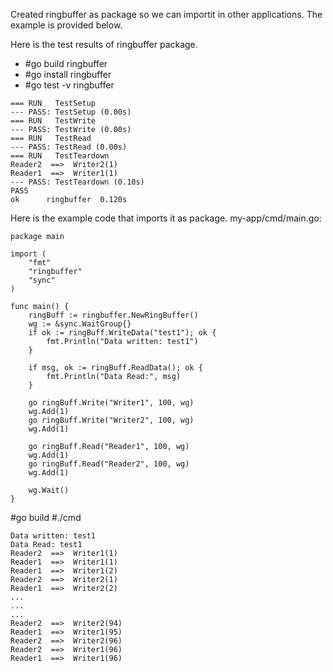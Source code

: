 Created ringbuffer as package so we can importit in other applications. The example is provided below.


Here is the test results of ringbuffer package.

* #go build ringbuffer
* #go install ringbuffer
* #go test -v ringbuffer

```
=== RUN   TestSetup
--- PASS: TestSetup (0.00s)
=== RUN   TestWrite
--- PASS: TestWrite (0.00s)
=== RUN   TestRead
--- PASS: TestRead (0.00s)
=== RUN   TestTeardown
Reader2  ==>  Writer2(1)
Reader1  ==>  Writer1(1)
--- PASS: TestTeardown (0.10s)
PASS
ok  	ringbuffer	0.120s

```

Here is the example code that imports it as package.
my-app/cmd/main.go:
```
package main

import (
	"fmt"
	"ringbuffer"
	"sync"
)

func main() {
	ringBuff := ringbuffer.NewRingBuffer()
	wg := &sync.WaitGroup{}
	if ok := ringBuff.WriteData("test1"); ok {
		fmt.Println("Data written: test1")
	}

	if msg, ok := ringBuff.ReadData(); ok {
		fmt.Println("Data Read:", msg)
	}

	go ringBuff.Write("Writer1", 100, wg)
	wg.Add(1)
	go ringBuff.Write("Writer2", 100, wg)
	wg.Add(1)

	go ringBuff.Read("Reader1", 100, wg)
	wg.Add(1)
	go ringBuff.Read("Reader2", 100, wg)
	wg.Add(1)

	wg.Wait()
}
```

#go build
#./cmd

```
Data written: test1
Data Read: test1
Reader2  ==>  Writer1(1)
Reader1  ==>  Writer1(1)
Reader1  ==>  Writer1(2)
Reader2  ==>  Writer2(1)
Reader1  ==>  Writer2(2)
...
...
...
Reader2  ==>  Writer2(94)
Reader1  ==>  Writer1(95)
Reader2  ==>  Writer2(96)
Reader2  ==>  Writer1(96)
Reader1  ==>  Writer1(96)
```


